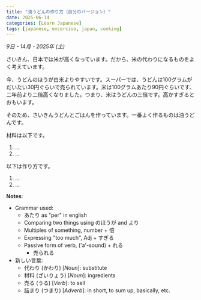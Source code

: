 ```yaml
---
title: "油うどんの作り方（自分のバージョン）"
date: 2025-06-14
categories: [Learn Japanese]
tags: [japanese, excercise, japan, cooking]
---
```

*9日・14月・2025年 (土)*

さいきん、日本では米が高くなっています。だから、米の代わりになるものをよく考えています。

今、うどんのほうが白米よりやすいです。スーパーでは、うどんは100グラムがだいたい30円ぐらいで売られています。米は100グラムあたり90円ぐらいです、二年前より二倍高くなりました。つまり、米はうどんの三倍です。高かすぎるとおもいます。

そのため、さいきんうどんとごはんを作っています。一番よく作るものは油うどんです。

材料は以下です。
1. ...
2. ...

以下は作り方です。
1. ...
2. ...

**Notes**:

- Grammar used:
	- あたり as "per" in english 
	- Comparing two things using のほうが and より
	- Multiples of something, number + 倍
	- Expressing "too much", Adj + すぎる
	- Passive form of verb, ('a'-sound) + れる
		- 売られる
- 新しい言葉:
	- 代わり (かわり) [*Noun*]: substitute
	- 材料 (ざいりょう) [*Noun*]: ingredients 
	- 売る (うる) [*Verb*]: to sell
	- 詰まり (つまり) [*Adverb*]: in short, to sum up, basically, etc.